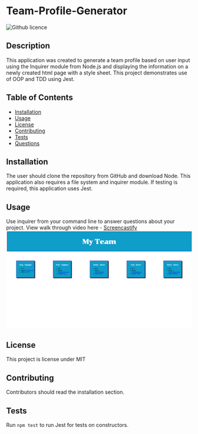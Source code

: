 # Team-Profile-Generator

![Github licence](http://img.shields.io/badge/license-MIT-blue.svg)

## Description 
This application was created to generate a team profile based on user input using the Inquirer module from Node.js and displaying the information on a newly created html page with a style sheet. This project demonstrates use of OOP and TDD using Jest. 
 
## Table of Contents
* [Installation](#installation)
* [Usage](#usage)
* [License](#license)
* [Contributing](#contributing)
* [Tests](#tests)
* [Questions](#questions)

## Installation 
The user should clone the repository from GitHub and download Node. This application also requires a file system and inquirer module. If testing is required, this application uses Jest. 

## Usage 
Use inquirer from your command line to answer questions about your project.
View walk through video here - [Screencastify](https://drive.google.com/file/d/12d334VKThNunvk5hi7vVLD1SHHtDsQyF/view)<br>
<img src="./dist/TeamProfile.png">

## License 
This project is license under MIT

## Contributing 
Contributors should read the installation section. 

## Tests
Run `npm test` to run Jest for tests on constructors. 